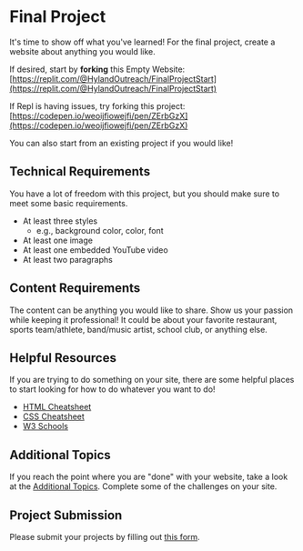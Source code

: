# Final Project
It's time to show off what you've learned! For the final project, create a website about anything you would like.

If desired, start by **forking** this Empty Website: [https://replit.com/@HylandOutreach/FinalProjectStart](https://replit.com/@HylandOutreach/FinalProjectStart)

If Repl is having issues, try forking this project: [https://codepen.io/weoijfiowejfi/pen/ZErbGzX](https://codepen.io/weoijfiowejfi/pen/ZErbGzX)

You can also start from an existing project if you would like!

## Technical Requirements
You have a lot of freedom with this project, but you should make sure to meet some basic requirements.

- At least three styles
  - e.g., background color, color, font
- At least one image
- At least one embedded YouTube video
- At least two paragraphs

## Content Requirements
The content can be anything you would like to share. Show us your passion while keeping it professional! It could be about your favorite restaurant, sports team/athlete, band/music artist, school club, or anything else.

## Helpful Resources
If you are trying to do something on your site, there are some helpful places to start looking for how to do whatever you want to do!

- [HTML Cheatsheet](HtmlCheatsheet.md)
- [CSS Cheatsheet](CssCheatsheet.md)
- [W3 Schools](https://w3schools.com)

## Additional Topics
If you reach the point where you are "done" with your website, take a look at the [Additional Topics](https://hylandtechoutreach.github.io/coding-activities/HtmlCssJsContinued/AdditionalTopicChallenges.html). Complete some of the challenges on your site.

## Project Submission
Please submit your projects by filling out [this form](https://forms.gle/GHCsT3U2bgzrjQxh9).
